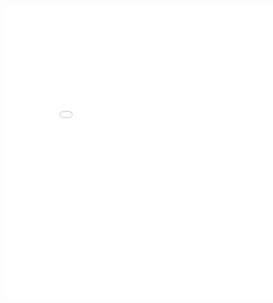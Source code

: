 <iframe width="900" height="800" frameborder="0" scrolling="no" src="//plotly.com/dashboard/samer8787:26/embed"></iframe>
